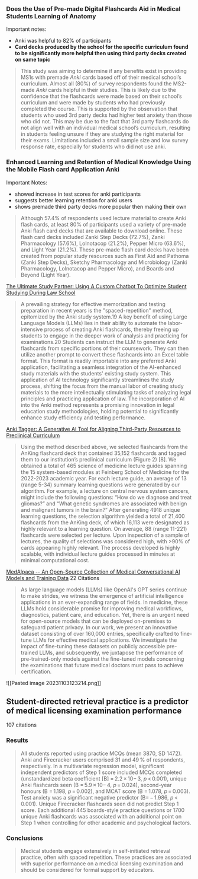 
### Does the Use of Pre-made Digital Flashcards Aid in Medical Students Learning of Anatomy

Important notes:
- Anki was helpful to 82% of participants
- **Card decks produced by the school for the specific curriculum found to be significantly more helpful then using third party decks created on same topic**

>This study was aiming to determine if any benefits exist in providing MS1s with premade _Anki_ cards based off of their medical school’s curriculum. Almost all (80%) of survey respondents found the MS2-made _Anki_ cards helpful in their studies. This is likely due to the confidence that the flashcards were made based on their school’s curriculum and were made by students who had previously completed the course. This is supported by the observation that students who used 3rd party decks had higher test anxiety than those who did not. This may be due to the fact that 3rd party flashcards do not align well with an individual medical school’s curriculum, resulting in students feeling unsure if they are studying the right material for their exams. Limitations included a small sample size and low survey response rate, especially for students who did not use anki.


### Enhanced Learning and Retention of Medical Knowledge Using the Mobile Flash card Application Anki

Important Notes:
- showed increase in test scores for anki participants
- suggests better learning retention for anki users
- shows premade third party decks more popular then making their own

>Although 57.4% of respondents used lecture material to create Anki flash cards, at least 80% of participants used a variety of pre-made Anki flash card decks that are available to download online. These flash card decks included Zanki Step Decks (72.7%), Zanki Pharmacology (57.6%), Lolnotacop (21.2%), Pepper Micro (63.6%), and Light Year (21.2%). These pre-made flash card decks have been created from popular study resources such as First Aid and Pathoma (Zanki Step Decks), Sketchy Pharmacology and Microbiology (Zanki Pharmacology, Lolnotacop and Pepper Micro), and Boards and Beyond (Light Year).


[The Ultimate Study Partner: Using A Custom Chatbot To Optimize Student Studying During Law School](https://papers.ssrn.com/sol3/papers.cfm?abstract_id=4457287)

>A prevailing strategy for effective memorization and testing preparation in recent years is the "spaced-repetition" method, epitomized by the Anki study system.19 A key benefit of using Large Language Models (LLMs) lies in their ability to automate the labor-intensive process of creating Anki flashcards, thereby freeing up students to engage in the deeper work of analysis and practicing for examinations.20 Students can instruct the LLM to generate Anki flashcards from specific portions of their coursework. They can then utilize another prompt to convert these flashcards into an Excel table format. This format is readily importable into any preferred Anki application, facilitating a seamless integration of the AI-enhanced study materials with the students' existing study system. This application of AI technology significantly streamlines the study process, shifting the focus from the manual labor of creating study materials to the more intellectually stimulating tasks of analyzing legal principles and practicing application of law. The incorporation of AI into the Anki method represents a promising innovation in legal education study methodologies, holding potential to significantly enhance study efficiency and testing performance. 

[Anki Tagger: A Generative AI Tool for Aligning Third-Party Resources to Preclinical Curriculum](https://mededu.jmir.org/2023/1/e48780)

>Using the method described above, we selected flashcards from the AnKing flashcard deck that contained 35,152 flashcards and tagged them to our institution’s preclinical curriculum (Figure 2) [8]. We obtained a total of 465 science of medicine lecture guides spanning the 15 system-based modules at Feinberg School of Medicine for the 2022-2023 academic year. For each lecture guide, an average of 13 (range 5-34) summary learning questions were generated by our algorithm. For example, a lecture on central nervous system cancers, might include the following questions: “How do we diagnose and treat gliomas?” and “What genetic syndromes are associated with benign and malignant tumors in the brain?” After generating 4918 unique learning questions, the selection algorithm yielded a total of 21,400 flashcards from the AnKing deck, of which 16,113 were designated as highly relevant to a learning question. On average, 88 (range 11-221) flashcards were selected per lecture. Upon inspection of a sample of lectures, the quality of selections was considered high, with >90% of cards appearing highly relevant. The process developed is highly scalable, with individual lecture guides processed in minutes at minimal computational cost.

[MedAlpaca -- An Open-Source Collection of Medical Conversational AI Models and Training Data](https://arxiv.org/abs/2304.08247)
22 Citations

>As large language models (LLMs) like OpenAI's GPT series continue to make strides, we witness the emergence of artificial intelligence applications in an ever-expanding range of fields. In medicine, these LLMs hold considerable promise for improving medical workflows, diagnostics, patient care, and education. Yet, there is an urgent need for open-source models that can be deployed on-premises to safeguard patient privacy. In our work, we present an innovative dataset consisting of over 160,000 entries, specifically crafted to fine-tune LLMs for effective medical applications. We investigate the impact of fine-tuning these datasets on publicly accessible pre-trained LLMs, and subsequently, we juxtapose the performance of pre-trained-only models against the fine-tuned models concerning the examinations that future medical doctors must pass to achieve certification.


![[Pasted image 20231103123214.png]]

## Student-directed retrieval practice is a predictor of medical licensing examination performance

107 citations

### Results

>All students reported using practice MCQs (mean 3870, SD 1472). Anki and Firecracker users comprised 31 and 49 % of respondents, respectively. In a multivariate regression model, significant independent predictors of Step 1 score included MCQs completed (unstandardized beta coefficient [B] = 2.2 × 10− 3, _p_ < 0.001), unique Anki flashcards seen (B = 5.9 × 10− 4, _p_ = 0.024), second-year honours (B = 1.198, _p_ = 0.002), and MCAT score (B = 1.078, _p_ = 0.003). Test anxiety was a significant negative predictor (B= − 1.986, _p_ < 0.001). Unique Firecracker flashcards seen did not predict Step 1 score. Each additional 445 boards-style practice questions or 1700 unique Anki flashcards was associated with an additional point on Step 1 when controlling for other academic and psychological factors.

### Conclusions

>Medical students engage extensively in self-initiated retrieval practice, often with spaced repetition. These practices are associated with superior performance on a medical licensing examination and should be considered for formal support by educators.